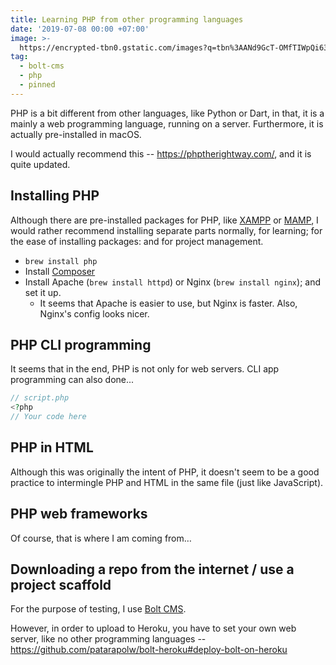```yaml
---
title: Learning PHP from other programming languages
date: '2019-07-08 00:00 +07:00'
image: >-
  https://encrypted-tbn0.gstatic.com/images?q=tbn%3AANd9GcT-OMfTIWpQi63ocxmaCRVYOc0QIzgejLDHdFJtJuTYOmJgDqr_
tag:
  - bolt-cms
  - php
  - pinned
---
```


PHP is a bit different from other languages, like Python or Dart, in that, it is a mainly a web programming language, running on a server. Furthermore, it is actually pre-installed in macOS.

I would actually recommend this -- <https://phptherightway.com/>, and it is quite updated.

<!-- excerpt_separator -->

## Installing PHP

Although there are pre-installed packages for PHP, like [XAMPP](https://www.apachefriends.org/index.html) or [MAMP](https://www.mamp.info/en/), I would rather recommend installing separate parts normally, for learning; for the ease of installing packages: and for project management.

- `brew install php`
- Install [Composer](https://getcomposer.org/)
- Install Apache (`brew install httpd`) or Nginx (`brew install nginx`); and set it up.
  - It seems that Apache is easier to use, but Nginx is faster. Also, Nginx's config looks nicer.

## PHP CLI programming

It seems that in the end, PHP is not only for web servers. CLI app programming can also done...

```php
// script.php
<?php
// Your code here
```

## PHP in HTML

Although this was originally the intent of PHP, it doesn't seem to be a good practice to intermingle PHP and HTML in the same file (just like JavaScript).

## PHP web frameworks

Of course, that is where I am coming from…

## Downloading a repo from the internet / use a project scaffold

For the purpose of testing, I use [Bolt CMS](https://bolt.cm/).

However, in order to upload to Heroku, you have to set your own web server, like no other programming languages -- <https://github.com/patarapolw/bolt-heroku#deploy-bolt-on-heroku>

